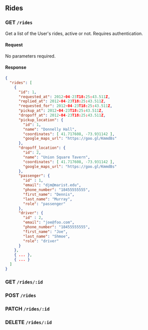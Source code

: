 ## Rides

### GET `/rides`

Get a list of the User's rides, active or not. Requires authentication.

#### Request

No parameters required.

#### Response

```json
{
  "rides": [
    {
      "id": 1,
      "requested_at": 2012-04-23T18:25:43.511Z,
      "replied_at": 2012-04-23T18:25:43.511Z,
      "requested_for": 2012-04-23T18:25:43.511Z,
      "pickup_at": 2012-04-23T18:25:43.511Z,
      "dropoff_at": 2012-04-23T18:25:43.511Z,
      "pickup_location": {
        "id": 1,
        "name": "Donnelly Hall",
        "coordinates": [ 41.717608, -73.931142 ],
        "google_maps_url": "https://goo.gl/KmmdBs"
      },
      "dropoff_location": {
        "id": 2,
        "name": "Union Square Tavern",
        "coordinates": [ 41.717608, -73.931142 ],
        "google_maps_url": "https://goo.gl/KmmdBs"
      },
      "passenger": {
        "id" : 1,
        "email": "djm@marist.edu",
        "phone_number": "18455555555",
        "first_name": "Dennis",
        "last_name": "Murray",
        "role": "passenger"
      },
      "driver": {
        "id" : 2,
        "email": "joe@foo.com",
        "phone_number": "18455555555",
        "first_name": "Joe",
        "last_name": "Shmoe",
        "role": "driver"
      }
    },
    { ... },
    { ... }
  ]
}
```

### GET `/rides/:id`

### POST `/rides`

### PATCH `/rides/:id`

### DELETE `/rides/:id`
